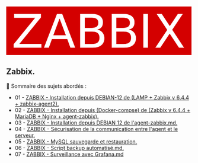 ![zabbix-logo](./images/zabbix-logo.png)

## Zabbix.

👋 Sommaire des sujets abordés :

- 01 - [ZABBIX - Installation depuis DEBIAN-12 de (LAMP + Zabbix v 6.4.4 + zabbix-agent2).](ZABBIX-installation-depuis-DEBIAN-12-LAMP-Zabbix-version-6.4.4-zabbix-agent2.md)
- 02 - [ZABBIX - Installation depuis (Docker-compse) de (Zabbix v 6.4.4 + MariaDB + Nginx + agent-zabbix).](ZABBIX-installation-depuis-Docker-Docker-compse-de-Zabbix-version-6.4.4-agent-zabbix.md)
- 03 - [ZABBIX - Installation depuis DEBIAN 12 de l'agent-zabbix.md.](ZABBIX-installation-depuis-DEBIAN-12-de-l-agent-zabbix.md)
- 04 - [ZABBIX - Sécurisation de la communication entre l'agent et le serveur.](ZABBIX-installation-depuis-DEBIAN-12-de-l-agent-zabbix.md)
- 05 - [ZABBIX - MySQL sauvegarde et restauration.](ZABBIX-MySQL-sauvegarde-restauration.md)
- 06 - [ZABBIX - Script backup automatisé.md.](ZABBIX-Script-backup-automatisé.md)
- 07 - [ZABBIX - Surveillance avec Grafana.md](ZABBIX-Surveillance-avec-Grafana.md)


